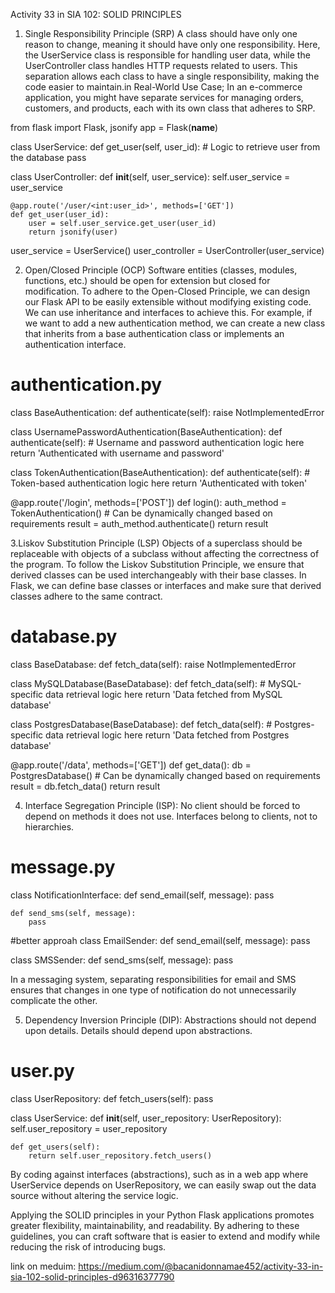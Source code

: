 Activity 33 in SIA 102: SOLID PRINCIPLES

1. Single Responsibility Principle (SRP)
A class should have only one reason to change, meaning it should have only one responsibility.
Here, the UserService class is responsible for handling user data, while the UserController class handles HTTP requests related to users. This separation allows each class to have a single responsibility, making the code easier to maintain.in Real-World Use Case; In an e-commerce application, you might have separate services for managing orders, customers, and products, each with its own class that adheres to SRP.

from flask import Flask, jsonify
app = Flask(__name__)

class UserService:
    def get_user(self, user_id):
        # Logic to retrieve user from the database
        pass

class UserController:
    def __init__(self, user_service):
        self.user_service = user_service

    @app.route('/user/<int:user_id>', methods=['GET'])
    def get_user(user_id):
        user = self.user_service.get_user(user_id)
        return jsonify(user)

user_service = UserService()
user_controller = UserController(user_service)

2. Open/Closed Principle (OCP)
Software entities (classes, modules, functions, etc.) should be open for extension but closed for modification.
To adhere to the Open-Closed Principle, we can design our Flask API to be easily extensible without modifying existing code. We can use inheritance and interfaces to achieve this. For example, if we want to add a new authentication method, we can create a new class that inherits from a base authentication class or implements an authentication interface.

# authentication.py
class BaseAuthentication:
    def authenticate(self):
        raise NotImplementedError

class UsernamePasswordAuthentication(BaseAuthentication):
    def authenticate(self):
        # Username and password authentication logic here
        return 'Authenticated with username and password'

class TokenAuthentication(BaseAuthentication):
    def authenticate(self):
        # Token-based authentication logic here
        return 'Authenticated with token'

@app.route('/login', methods=['POST'])
def login():
    auth_method = TokenAuthentication()  # Can be dynamically changed based on requirements
    result = auth_method.authenticate()
    return result
    
3.Liskov Substitution Principle (LSP)
Objects of a superclass should be replaceable with objects of a subclass without affecting the correctness of the program.
To follow the Liskov Substitution Principle, we ensure that derived classes can be used interchangeably with their base classes. In Flask, we can define base classes or interfaces and make sure that derived classes adhere to the same contract.

# database.py
class BaseDatabase:
    def fetch_data(self):
        raise NotImplementedError

class MySQLDatabase(BaseDatabase):
    def fetch_data(self):
        # MySQL-specific data retrieval logic here
        return 'Data fetched from MySQL database'

class PostgresDatabase(BaseDatabase):
    def fetch_data(self):
        # Postgres-specific data retrieval logic here
        return 'Data fetched from Postgres database'

@app.route('/data', methods=['GET'])
def get_data():
    db = PostgresDatabase()  # Can be dynamically changed based on requirements
    result = db.fetch_data()
    return result
    
4. Interface Segregation Principle (ISP):
No client should be forced to depend on methods it does not use. Interfaces belong to clients, not to hierarchies.

# message.py
class NotificationInterface:
    def send_email(self, message):
        pass
    
    def send_sms(self, message):
        pass
#better approah
class EmailSender:
    def send_email(self, message):
        pass

class SMSSender:
    def send_sms(self, message):
        pass
	
In a messaging system, separating responsibilities for email and SMS ensures that changes in one type of notification do not unnecessarily complicate the other.

5. Dependency Inversion Principle (DIP):
Abstractions should not depend upon details. Details should depend upon abstractions.

# user.py
class UserRepository:
    def fetch_users(self):
        pass

class UserService:
    def __init__(self, user_repository: UserRepository):
        self.user_repository = user_repository
    
    def get_users(self):
        return self.user_repository.fetch_users()
	
By coding against interfaces (abstractions), such as in a web app where UserService depends on UserRepository, we can easily swap out the data source without altering the service logic.

Applying the SOLID principles in your Python Flask applications promotes greater flexibility, maintainability, and readability. By adhering to these guidelines, you can craft software that is easier to extend and modify while reducing the risk of introducing bugs.

link on meduim: https://medium.com/@bacanidonnamae452/activity-33-in-sia-102-solid-principles-d96316377790
